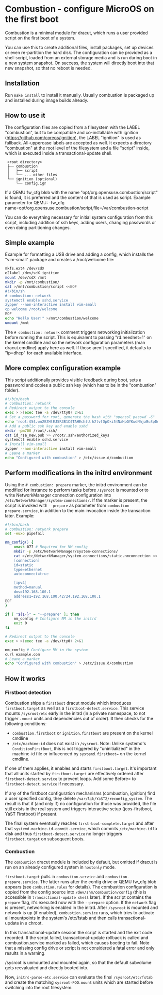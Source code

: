 Combustion - configure MicroOS on the first boot
================================================

Combustion is a minimal module for dracut, which runs a user provided script on
the first boot of a system.

You can use this to create additional files, install packages, set up devices 
or even re-partition the hard disk. The configuration can be provided as a
shell script, loaded from an external storage media and is run during boot in a 
new system snapshot. On success, the system will directly boot into that new
snapshot, so that no reboot is needed.

Installation
------------

Run `make install` to install it manually. Usually combustion is packaged up
and installed during image builds already.

How to use it
-------------

The configuration files are copied from a filesystem with the LABEL
"combustion", but to be compatible and co-installable with ignition
(https://github.com/coreos/ignition), the LABEL "ignition" is used as fallback.
All-uppercase labels are accepted as well.
It expects a directory "combustion" at the root level of the filesystem and
a file "script" inside, which is executed inside a transactional-update shell.

```
 <root directory>
 ├── combustion
 │   ├── script
 │   └── ... other files
 └── ignition (optional)
     └── config.ign
```

If a QEMU fw_cfg blob with the name "opt/org.opensuse.combustion/script" is
found, it is preferred and the content of that is used as script.
Example parameter for QEMU:
-fw_cfg name=opt/org.opensuse.combustion/script,file=/var/combustion-script

You can do everything necessary for initial system configuration from this
script, including addition of ssh keys, adding users, changing passwords
or even doing partitioning changes.

Simple example
--------------

Example for formatting a USB drive and adding a config, which installs the
"vim-small" package and creates a /root/welcome file:

```bash
mkfs.ext4 /dev/sdX
e2label /dev/sdX ignition
mount /dev/sdX /mnt
mkdir -p /mnt/combustion/
cat >/mnt/combustion/script <<EOF
#!/bin/sh
# combustion: network
systemctl enable sshd.service
zypper --non-interactive install vim-small
cp welcome /root/welcome
EOF
echo "Hello User!" >/mnt/combustion/welcome
umount /mnt
```

The `# combustion: network` comment triggers networking initialization before
running the script. This is equivalent to passing "rd.neednet=1" on the kernel
cmdline and so the network configuration parameters (man dracut.cmdline) apply
here as well. If those aren't specified, it defaults to "ip=dhcp" for each
available interface.

More complex configuration example
----------------------------------

This script additionally provides visible feedback during boot, sets a password
and copies a public ssh key (which has to be in the "combustion" folder).

```bash
#!/bin/bash
# combustion: network
# Redirect output to the console
exec > >(exec tee -a /dev/tty0) 2>&1
# Set a password for root, generate the hash with "openssl passwd -6"
echo 'root:$5$.wn2BZHlEJ5R3B1C$TAHEchlU.h2tvfOpOki54NaHpGYKwdNhjaBuSpDotD7' | chpasswd -e
# Add a public ssh key and enable sshd
mkdir -pm700 /root/.ssh/
cat id_rsa_new.pub >> /root/.ssh/authorized_keys
systemctl enable sshd.service
# Install vim-small
zypper --non-interactive install vim-small
# Leave a marker
echo "Configured with combustion" > /etc/issue.d/combustion
```

Perform modifications in the initrd environment
-----------------------------------------------

Using the `# combustion: prepare` marker, the initrd environment can be modified
for instance to perform tasks before `/sysroot` is mounted or to write
NetworkManager connection configuration into
`/etc/NetworkManager/system-connections/`. If the marker is present, the script
is invoked with `--prepare` as parameter from `combustion-prepare.service`, in
addition to the main invocation inside the transaction later.
Example:

```bash
#!/bin/bash
# combustion: network prepare
set -euxo pipefail

nm_config() {
    umask 077 # Required for NM config
    mkdir -p /etc/NetworkManager/system-connections/
    cat >/etc/NetworkManager/system-connections/static.nmconnection <<-EOF
    [connection]
    id=static
    type=ethernet
    autoconnect=true

    [ipv4]
    method=manual
    dns=192.168.100.1
    address1=192.168.100.42/24,192.168.100.1
EOF
}

if [ "${1-}" = "--prepare" ]; then
    nm_config # Configure NM in the initrd
    exit 0
fi

# Redirect output to the console
exec > >(exec tee -a /dev/tty0) 2>&1

nm_config # Configure NM in the system
curl example.com
# Leave a marker
echo "Configured with combustion" > /etc/issue.d/combustion
```

How it works
------------

### Firstboot detection

Combustion ships a `firstboot` dracut module which introduces `firstboot.target`
as well as a `firstboot-detect.service`. This service mounts `/sysroot/etc`
early in the initrd (in a private namespace, to not trigger `.mount` units and
dependencies out of order). It then checks for the following conditions:

* `combustion.firstboot` or `ignition.firstboot` are present on the kernel
cmdline
* `/etc/machine-id` does not exist in `/sysroot`. Note: Unlike systemd's
`ConditionFirstBoot`, this is not triggered by "uninitialized" in the
machine-id file or influcenced by `systemd.firstboot=` on the kernel cmdline.

If one of them applies, it enables and starts `firstboot.target`. It's
important that all units started by `firstboot.target` are effectively
ordered after `firstboot-detect.service` to prevent loops. Add some Before=
to `firstboot-detect.service` if necessary.

If any of the firstboot configuration mechanisms (combustion, ignition)
find a user specified config, they delete `/var/lib/YaST2/reconfig_system`.
The result is that if (and only if) no configuration for those was provided,
the file still exists in the real system and triggers interactive setup
(jeos-firstboot, YaST Firstboot) if present.

The final system eventually reaches `first-boot-complete.target` and after that
`systemd-machine-id-commit.service`, which commits `/etc/machine-id` to disk and
thus `firstboot-detect.service` no longer triggers `firstboot.target` on
subsequent boots.

### Combustion

The `combustion` dracut module is included by default, but omitted if dracut is
run on an already configured system in `hostonly` mode.

`firstboot.target` pulls in `combustion.service` and
`combustion-prepare.service`. The latter runs after the config drive or
QEMU fw_cfg blob appears (see `combustion.rules` for details). The combustion
configuration is copied from the config source into `/dev/shm/combustion/config`
(this is accessible in `transactional-update shell` later). If the script
contains the `prepare` flag, it's executed now with the `--prepare` option. If
the `network` flag is present, networking is enabled in the initrd. After
`/sysroot` is mounted and network is up (if enabled), `combustion.service` runs,
which tries to activate all mountpoints in the system's /etc/fstab and then
calls transactional-update in a chroot.

In this transactional-update session the script is started and the exit code
recorded. If the script failed, transactional-update rollback is called and
combustion.service marked as failed, which causes booting to fail. Note that a
missing config drive or script is not considered a fatal error and only results
in a warning.

/sysroot is unmounted and mounted again, so that the default subvolume gets
reevaluated and directly booted into.

Now, `initrd-parse-etc.service` can evaluate the final `/sysroot/etc/fstab` and
create the matching `sysroot-FOO.mount` units which are started before switching
into the root filesystem.
